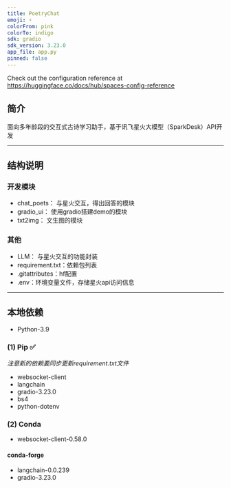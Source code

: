 ```yaml
---
title: PoetryChat
emoji: ⚡
colorFrom: pink
colorTo: indigo
sdk: gradio
sdk_version: 3.23.0
app_file: app.py
pinned: false
---
```


Check out the configuration reference at https://huggingface.co/docs/hub/spaces-config-reference


## 简介
面向多年龄段的交互式古诗学习助手，基于讯飞星火大模型（SparkDesk）API开发

---

## 结构说明

### 开发模块
- chat_poets： 与星火交互，得出回答的模块
- gradio_ui： 使用gradio搭建demo的模块
- txt2img： 文生图的模块

### 其他
- LLM： 与星火交互的功能封装
- requirement.txt：依赖包列表
- .gitattributes：hf配置
- .env：环境变量文件，存储星火api访问信息

---

## 本地依赖
- Python-3.9

### (1) Pip ✅
*注意新的依赖要同步更新requirement.txt文件*
- websocket-client
- langchain
- gradio-3.23.0
- bs4
- python-dotenv

### (2) Conda
- websocket-client-0.58.0
#### conda-forge
- langchain-0.0.239
- gradio-3.23.0
